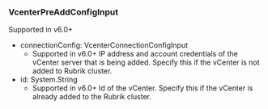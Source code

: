 ### VcenterPreAddConfigInput
Supported in v6.0+

- connectionConfig: VcenterConnectionConfigInput
  - Supported in v6.0+
      IP address and account credentials of the vCenter server that is being added. Specify this if the vCenter is not added to Rubrik cluster.
- id: System.String
  - Supported in v6.0+
      Id of the vCenter. Specify this if the vCenter is already added to the Rubrik cluster.
